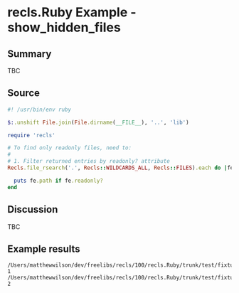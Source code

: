# recls.Ruby Example - **show_hidden_files**

## Summary

TBC

## Source

```ruby
#! /usr/bin/env ruby

$:.unshift File.join(File.dirname(__FILE__), '..', 'lib')

require 'recls'

# To find only readonly files, need to:
#
# 1. Filter returned entries by readonly? attribute
Recls.file_rsearch('.', Recls::WILDCARDS_ALL, Recls::FILES).each do |fe|

  puts fe.path if fe.readonly?
end
```

## Discussion

TBC

## Example results

```
/Users/matthewwilson/dev/freelibs/recls/100/recls.Ruby/trunk/test/fixtures/readonly/file-1
/Users/matthewwilson/dev/freelibs/recls/100/recls.Ruby/trunk/test/fixtures/readonly/file-2
```


<!-- ########################### end of file ########################### -->


